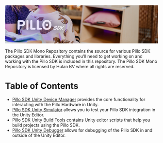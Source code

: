 ![readme banner](https://github.com/hulanbv/pillo-sdk/blob/master/.github/wiki/readme-banner.png?raw=true)

The Pillo SDK Mono Repository contains the source for various Pillo SDK packages and libraries. Everything you'll need to get working on and working with the Pillo SDK is included in this repository. The Pillo SDK Mono Repository is licensed by Hulan BV where all rights are reserved.

# Table of Contents

- [Pillo SDK Unity Device Manager](https://github.com/hulanbv/pillo-sdk/tree/master/UnityDeviceManager) provides the core functionality for interacting with the Pillo Hardware in Unity.
- [Pillo SDK Unity Simulator](https://github.com/hulanbv/pillo-sdk/tree/master/UnitySimulator) allows you to test your Pillo SDK integration in the Unity Editor.
- [Pillo SDK Unity Build Tools](https://github.com/hulanbv/pillo-sdk/tree/master/UnityBuildTools) contains Unity editor scripts that help you build projects using the Pillo SDK.
- [Pillo SDK Unity Debugger](https://github.com/hulanbv/pillo-sdk/tree/master/UnityDebugger) allows for debugging of the Pillo SDK in and outside of the Unity Editor.
